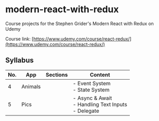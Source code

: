 # modern-react-with-redux

Course projects for the Stephen Grider's Modern React with Redux on Udemy

Course link: [https://www.udemy.com/course/react-redux/](https://www.udemy.com/course/react-redux/)

## Syllabus
| No. | App | Sections | Content |
| --- | ----| -------- | ------- |
| 4 | Animals | | - Event System<br>- State System |
| 5 | Pics | | - Async & Await<br>- Handling Text Inputs<br>- Delegate